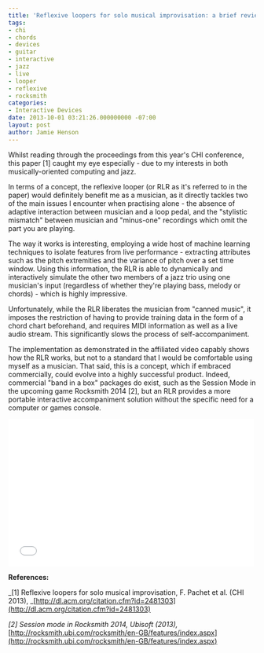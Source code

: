 ```yaml
---
title: 'Reflexive loopers for solo musical improvisation: a brief review'
tags:
- chi
- chords
- devices
- guitar
- interactive
- jazz
- live
- looper
- reflexive
- rocksmith
categories:
- Interactive Devices
date: 2013-10-01 03:21:26.000000000 -07:00
layout: post
author: Jamie Henson
---
```


Whilst reading through the proceedings from this year's CHI conference, this paper [1] caught my eye especially - due to my interests in both musically-oriented computing and jazz.

In terms of a concept, the reflexive looper (or RLR as it's referred to in the paper) would definitely benefit me as a musician, as it directly tackles two of the main issues I encounter when practising alone - the absence of adaptive interaction between musician and a loop pedal, and the "stylistic mismatch" between musician and "minus-one" recordings which omit the part you are playing.

<!-- more -->

The way it works is interesting, employing a wide host of machine learning techniques to isolate features from live performance - extracting attributes such as the pitch extremities and the variance of pitch over a set time window. Using this information, the RLR is able to dynamically and interactively simulate the other two members of a jazz trio using one musician's input (regardless of whether they're playing bass, melody or chords) - which is highly impressive.

Unfortunately, while the RLR liberates the musician from "canned music", it imposes the restriction of having to provide training data in the form of a chord chart beforehand, and requires MIDI information as well as a live audio stream. This significantly slows the process of self-accompaniment.

The implementation as demonstrated in the affiliated video capably shows how the RLR works, but not to a standard that I would be comfortable using myself as a musician. That said, this is a concept, which if embraced commercially, could evolve into a highly successful product. Indeed, commercial "band in a box" packages do exist, such as the Session Mode in the upcoming game Rocksmith 2014 [2], but an RLR provides a more portable interactive accompaniment solution without the specific need for a computer or games console.

<iframe width="500" height = "300" src="//www.youtube.com/embed/Xp8tixrPM1U" frameborder="0" allowfullscreen></iframe>

**References:**

_[1] Reflexive loopers for solo musical improvisation, F. Pachet et al. (CHI 2013),
_[http://dl.acm.org/citation.cfm?id=2481303](http://dl.acm.org/citation.cfm?id=2481303)

_[2] Session mode in Rocksmith 2014, Ubisoft (2013),_
[http://rocksmith.ubi.com/rocksmith/en-GB/features/index.aspx](http://rocksmith.ubi.com/rocksmith/en-GB/features/index.aspx)